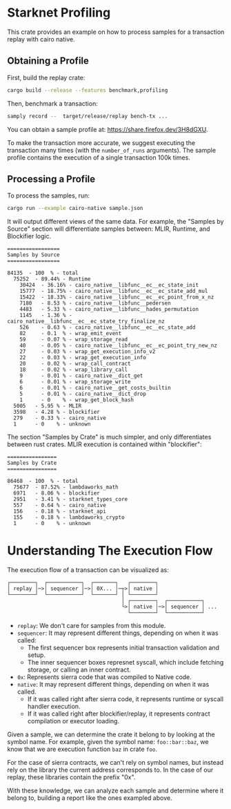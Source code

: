 # Starknet Profiling

This crate provides an example on how to process samples for a transaction replay with cairo native.

## Obtaining a Profile

First, build the replay crate:

```bash
cargo build --release --features benchmark,profiling
```

Then, benchmark a transaction:

```bash
samply record --  target/release/replay bench-tx ...
```

You can obtain a sample profile at: https://share.firefox.dev/3H8dGXU.

To make the transaction more accurate, we suggest executing the transaction many times (with the `number_of_runs` arguments). The sample profile contains the execution of a single transaction 100k times.

## Processing a Profile

To process the samples, run:
```bash
cargo run --example cairo-native sample.json
```

It will output different views of the same data. For example, the "Samples by Source" section will differentiate samples between: MLIR, Runtime, and Blockifier logic.

```
=================
Samples by Source
=================

84135  - 100  % - total
  75252  - 89.44% - Runtime
    30424  - 36.16% - cairo_native__libfunc__ec__ec_state_init
    15777  - 18.75% - cairo_native__libfunc__ec__ec_state_add_mul
    15422  - 18.33% - cairo_native__libfunc__ec__ec_point_from_x_nz
    7180   - 8.53 % - cairo_native__libfunc__pedersen
    4483   - 5.33 % - cairo_native__libfunc__hades_permutation
    1145   - 1.36 % - cairo_native__libfunc__ec__ec_state_try_finalize_nz
    526    - 0.63 % - cairo_native__libfunc__ec__ec_state_add
    82     - 0.1  % - wrap_emit_event
    59     - 0.07 % - wrap_storage_read
    40     - 0.05 % - cairo_native__libfunc__ec__ec_point_try_new_nz
    27     - 0.03 % - wrap_get_execution_info_v2
    22     - 0.03 % - wrap_get_execution_info
    20     - 0.02 % - wrap_call_contract
    18     - 0.02 % - wrap_library_call
    9      - 0.01 % - cairo_native__dict_get
    6      - 0.01 % - wrap_storage_write
    6      - 0.01 % - cairo_native__get_costs_builtin
    5      - 0.01 % - cairo_native__dict_drop
    1      - 0    % - wrap_get_block_hash
  5005   - 5.95 % - MLIR
  3598   - 4.28 % - blockifier
  279    - 0.33 % - cairo_native
  1      - 0    % - unknown
```

The section "Samples by Crate" is much simpler, and only differentiates between rust crates. MLIR execution is contained within "blockifier":

```
================
Samples by Crate
================

86468  - 100  % - total
  75677  - 87.52% - lambdaworks_math
  6971   - 8.06 % - blockifier
  2951   - 3.41 % - starknet_types_core
  557    - 0.64 % - cairo_native
  156    - 0.18 % - starknet_api
  155    - 0.18 % - lambdaworks_crypto
  1      - 0    % - unknown
```

# Understanding The Execution Flow

The execution flow of a transaction can be visualized as:

```
┌────────┐  ┌───────────┐  ┌───────┐   ┌────────┐
│ replay │─>│ sequencer │─>│ 0X... │─┬>│ native │
└────────┘  └───────────┘  └───────┘ │ └────────┘
                                     │ ┌────────┐  ┌───────────┐
                                     └>│ native │─>│ sequencer │ ...
                                       └────────┘  └───────────┘
```

- `replay`: We don't care for samples from this module.
- `sequencer`: It may represent different things, depending on when it was called:
  - The first sequencer box represents initial transaction validation and setup.
  - The inner sequencer boxes represnet syscall, which include fetching storage, or calling an inner contract.
- `0x`: Represents sierra code that was compiled to Native code.
- `native`: It may represent different things, depending on when it was called.
  - If it was called right after sierra code, it represents runtime or syscall handler execution.
  - If it was called right after blockifier/replay, it represents contract compilation or executor loading.

Given a sample, we can determine the crate it belong to by looking at the symbol name. For example, given the symbol name: `foo::bar::baz`, we know that we are execution function `baz` in crate `foo`.

For the case of sierra contracts, we can't rely on symbol names, but instead rely on the library the current address corresponds to. In the case of our replay, these libraries contain the prefix "0x".

With these knowledge, we can analyze each sample and determine where it belong to, building a report like the ones exampled above.
